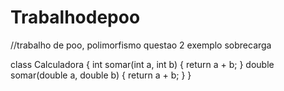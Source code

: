 # Trabalhodepoo 
//trabalho de poo, polimorfismo questao 2 exemplo sobrecarga

class Calculadora {
    int somar(int a, int b) {
        return a + b;
    }
    double somar(double a, double b) {
        return a + b;
    }
}

